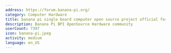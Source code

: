 ```yaml
---
address: https://forum.banana-pi.org/
category: Computer Hardware
title: banana pi single board computer open source project official forum BPI team
description: Banana Pi BPI OpenSource Hardware community
userCount: 7397
icon: banana-pi.jpeg
activity: medium
language: en_US
---
```

